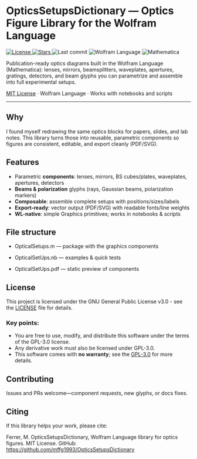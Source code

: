 # OpticsSetupsDictionary — Optics Figure Library for the Wolfram Language

<p align="left">
  <a href="https://github.com/mffg1993/OpticsSetupsDictionary/blob/main/LICENSE">
    <img alt="License" src="https://img.shields.io/github/license/mffg1993/OpticsSetupsDictionary">
  </a>
  <a href="https://github.com/mffg1993/OpticsSetupsDictionary/stargazers">
    <img alt="Stars" src="https://img.shields.io/github/stars/mffg1993/OpticsSetupsDictionary">
  </a>
  <img alt="Last commit" src="https://img.shields.io/github/last-commit/mffg1993/OpticsSetupsDictionary">
  <img alt="Wolfram Language" src="https://img.shields.io/badge/Wolfram%20Language-library-red">
  <img alt="Mathematica" src="https://img.shields.io/badge/Made%20with-Mathematica-red">
  <!-- Optional placeholders you can enable later -->
  <!-- <a href="https://github.com/mffg1993/OpticsSetupsDictionary/actions/workflows/ci.yml">
    <img alt="CI" src="https://img.shields.io/github/actions/workflow/status/mffg1993/OpticsSetupsDictionary/ci.yml?branch=main">
  </a> -->
  <!-- <a href="https://doi.org/10.xxxx/zenodo.xxxxx">
    <img alt="DOI" src="https://zenodo.org/badge/DOI/10.xxxx/zenodo.xxxxx.svg">
  </a> -->
</p>


Publication-ready optics diagrams built in the Wolfram Language (Mathematica): lenses, mirrors, beamsplitters, waveplates, apertures, gratings, detectors, and beam glyphs you can parametrize and assemble into full experimental setups.

[MIT License](LICENSE) · Wolfram Language · Works with notebooks and scripts

---

## Why
I found myself redrawing the same optics blocks for papers, slides, and lab notes. This library turns those into reusable, parametric components so figures are consistent, editable, and export cleanly (PDF/SVG).

## Features
- Parametric **components**: lenses, mirrors, BS cubes/plates, waveplates, apertures, detectors
- **Beams & polarization** glyphs (rays, Gaussian beams, polarization markers)
- **Composable**: assemble complete setups with positions/sizes/labels
- **Export-ready**: vector output (PDF/SVG) with readable fonts/line weights
- **WL-native**: simple Graphics primitives; works in notebooks & scripts

## File structure

- OpticalSetups.m — package with the graphics components

- OpticalSetUps.nb — examples & quick tests

- OpticalSetUps.pdf — static preview of components

## License

This project is licensed under the GNU General Public License v3.0 - see the [LICENSE](LICENSE) file for details.

### Key points:
- You are free to use, modify, and distribute this software under the terms of the GPL-3.0 license.
- Any derivative work must also be licensed under GPL-3.0.
- This software comes with **no warranty**; see the [GPL-3.0](https://www.gnu.org/licenses/gpl-3.0.en.html) for more details.

## Contributing

Issues and PRs welcome—component requests, new glyphs, or docs fixes.

## Citing

If this library helps your work, please cite:

Ferrer, M. OpticsSetupsDictionary, Wolfram Language library for optics figures. MIT License. GitHub: https://github.com/mffg1993/OpticsSetupsDictionary

